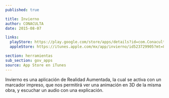 ```yaml
---
published: true

title: Invierno
author: CONACULTA
date: 2015-08-07

links:
  playStore: https://play.google.com/store/apps/details?id=com.Conaculta.Invierno
  appleStore: https://itunes.apple.com/mx/app/invierno/id523729905?mt=8

section: herramientas
sub_section: gov_apps
source: App Store en iTunes
---
```

Invierno es una aplicación de Realidad Aumentada, la cual se activa con un marcador impreso, que nos permitirá ver una animación en 3D de la misma obra, y escuchar un audio con una explicación.
